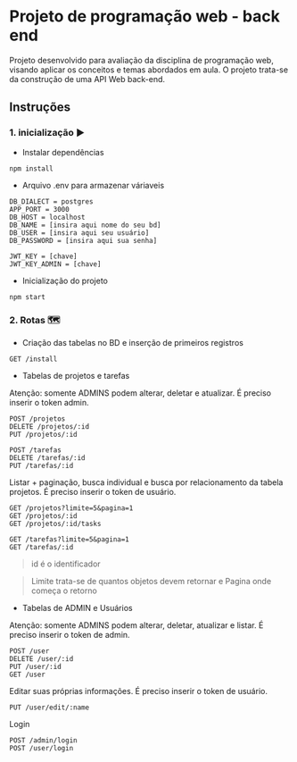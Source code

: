 # Projeto de programação web - back end

Projeto desenvolvido para avaliação da disciplina de programação web, visando aplicar os conceitos e temas abordados em aula. O projeto trata-se da construção de uma API Web back-end.


## Instruções
### 1. inicialização ▶
- Instalar dependências

```
npm install
```
- Arquivo .env para armazenar váriaveis

```
DB_DIALECT = postgres
APP_PORT = 3000
DB_HOST = localhost
DB_NAME = [insira aqui nome do seu bd]
DB_USER = [insira aqui seu usuário]
DB_PASSWORD = [insira aqui sua senha]

JWT_KEY = [chave]
JWT_KEY_ADMIN = [chave]
```
- Inicialização do projeto

```
npm start
```

### 2. Rotas 🗺
- Criação das tabelas no BD e inserção de primeiros registros
```
GET /install
```

- Tabelas de projetos e tarefas


Atenção: somente ADMINS podem alterar, deletar e atualizar. É preciso inserir o token admin.
  
```
POST /projetos
DELETE /projetos/:id
PUT /projetos/:id

POST /tarefas
DELETE /tarefas/:id
PUT /tarefas/:id
```



Listar + paginação, busca individual e busca por relacionamento da tabela projetos. É preciso inserir o token de usuário.




```
GET /projetos?limite=5&pagina=1
GET /projetos/:id
GET /projetos/:id/tasks

GET /tarefas?limite=5&pagina=1
GET /tarefas/:id
```
> id é o identificador

> Limite trata-se de quantos objetos devem retornar e Pagina onde começa o retorno


- Tabelas de ADMIN e Usuários
  

Atenção: somente ADMINS podem alterar, deletar, atualizar e listar. É preciso inserir o token de admin.
  
```
POST /user
DELETE /user/:id
PUT /user/:id
GET /user
```

Editar suas próprias informações. É preciso inserir o token de usuário.
    
```
PUT /user/edit/:name
```
Login
```
POST /admin/login
POST /user/login
```
